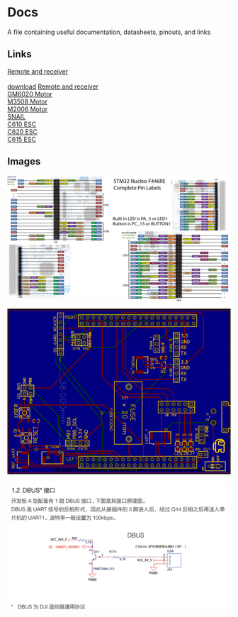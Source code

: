# Docs
A file containing useful documentation, datasheets, pinouts, and links

## Links
<a href="http://dl.djicdn.com/downloads/dt7/en/DT7&DR16_RC_System_User_Manual_v2.00_en.pdf" target="_blank" rel="noopener noreferrer">Remote and receiver</a><br><br>
<a href="https://rm-static.djicdn.com/tem/17348/RoboMaster M3508 P19 Brushless DC Gear Motor V1.0.pdf" target="_blank">download</a>
[Remote and receiver](http://dl.djicdn.com/downloads/dt7/en/DT7&DR16_RC_System_User_Manual_v2.00_en.pdf)<br>
[GM6020 Motor](https://rm-static.djicdn.com/tem/17348/RoboMaster%20GM6020%20Brushless%20DC%20Motor%20User%20Guide.pdf)<br>
[M3508 Motor](https://rm-static.djicdn.com/tem/17348/RoboMaster%20M3508%20P19%20Brushless%20DC%20Gear%20Motor%20V1.0.pdf)<br>
[M2006 Motor](https://rm-static.djicdn.com/tem/17348/RM%20M2006%20P36直流无刷减速电机使用说明.pdf)<br>
[SNAIL](https://dl.djicdn.com/downloads/snail/20170315/SNAIL_430-R_Racing_ESC_V1.0_multi.pdf)<br>
[C610 ESC](https://rm-static.djicdn.com/tem/17348/RoboMaster%20C610%20Brushless%20DC%20Motor%20Speed%20Controller%20User%20Guide.pdf)<br>
[C620 ESC](https://rm-static.djicdn.com/tem/17348/RoboMaster%20C620%20Brushless%20DC%20Motor%20Speed%20Controller%20V1.01.pdf)<br>
[C615 ESC](https://rm-static.djicdn.com/tem/17348/RoboMaster%20C615%20Brushless%20DC%20Motor%20Speed%20Controller%20User%20Guide.pdf)


## Images
![](.assets/STM32_Nucleo_F446Re_Pinout.png)

![](.assets/breakout_board.png)

![](.assets/DBUS_circuit.png)
